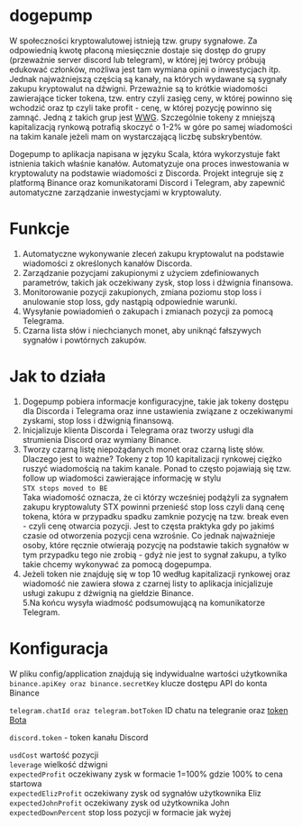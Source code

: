 # dogepump

W społeczności kryptowalutowej istnieją tzw. grupy sygnałowe. Za odpowiednią kwotę płaconą miesięcznie dostaje się dostęp do grupy (przeważnie server discord lub telegram), w której jej twórcy próbują edukować członków, możliwa jest tam wymiana opinii o inwestycjach itp. Jednak najważniejszą częścią są kanały, na których wydawane są sygnały zakupu kryptowalut na dźwigni. Przeważnie są to krótkie wiadomości zawierające ticker tokena, tzw. entry czyli zasięg ceny, w której powinno się wchodzić oraz tp czyli take profit - cenę, w której pozycję powinno się zamnąć. Jedną z takich grup jest [WWG](https://twitter.com/WalshWealthWWG). Szczególnie tokeny z mniejszą kapitalizacją rynkową potrafią skoczyć o 1-2% w góre po samej wiadomości na takim kanale jeżeli mam on wystarczającą liczbę subskrybentów.

Dogepump to aplikacja napisana w języku Scala, która wykorzystuje fakt istnienia takich właśnie kanałów. Automatyzuje ona proces inwestowania w kryptowaluty na podstawie wiadomości z Discorda. Projekt integruje się z platformą Binance oraz komunikatorami Discord i Telegram, aby zapewnić automatyczne zarządzanie inwestycjami w kryptowaluty.

# Funkcje

1. Automatyczne wykonywanie zleceń zakupu kryptowalut na podstawie wiadomości z określonych kanałów Discorda. <br>
2. Zarządzanie pozycjami zakupionymi z użyciem zdefiniowanych parametrów, takich jak oczekiwany zysk, stop loss i dźwignia finansowa. <br>
3. Monitorowanie pozycji zakupionych, zmiana poziomu stop loss i anulowanie stop loss, gdy nastąpią odpowiednie warunki. <br>
4. Wysyłanie powiadomień o zakupach i zmianach pozycji za pomocą Telegrama. <br>
5. Czarna lista słów i niechcianych monet, aby uniknąć fałszywych sygnałów i powtórnych zakupów. <br>

# Jak to działa
1. Dogepump pobiera informacje konfiguracyjne, takie jak tokeny dostępu dla Discorda i Telegrama oraz inne ustawienia związane z oczekiwanymi zyskami, stop loss i dźwignią finansową.
2. Inicjalizuje klienta Discorda i Telegrama oraz tworzy usługi dla strumienia Discord oraz wymiany Binance.
3. Tworzy czarną listę niepożądanych monet oraz czarną listę słów. Dlaczego jest to ważne? Tokeny z top 10 kapitalizacji rynkowej ciężko ruszyć wiadomością na takim kanale. Ponad to często pojawiają się tzw. follow up wiadomości zawierające informację w stylu <br>
`STX stops moved to BE`<br>
Taka wiadomość oznacza, że ci którzy wcześniej podążyli za sygnałem zakupu kryptowaluty STX powinni przenieść stop loss czyli daną cenę tokena, która w przypadku spadku zamknie pozycję na tzw. break even - czyli cenę otwarcia pozycji. Jest to częsta praktyka gdy po jakimś czasie od otworzenia pozycji cena wzrośnie. Co jednak najważnieje osoby, które ręcznie otwierają pozycję na podstawie takich sygnałów w tym przypadku tego nie zrobią - gdyż nie jest to sygnał zakupu, a tylko takie chcemy wykonywać za pomocą dogepumpa. 
4. Jeżeli token nie znajduję się w top 10 według kapitalizacji rynkowej oraz wiadomość nie zawiera słowa z czarnej listy to aplikacja inicjalizuje usługi zakupu z dźwignią na giełdzie Binance. <br>
5.Na końcu wysyła wiadmość podsumowującą na komunikatorze Telegram.

# Konfiguracja

W pliku config/application znajdują się indywidualne wartości użytkownika
`binance.apiKey oraz binance.secretKey` klucze dostępu API do konta Binance <br>

`telegram.chatId oraz telegram.botToken` ID chatu na telegranie oraz [token Bota](https://medium.com/geekculture/generate-telegram-token-for-bot-api-d26faf9bf064) <br>

`discord.token` - token kanału Discord <br>

`usdCost` wartość pozycji <br>
`leverage` wielkość dźwigni <br>
`expectedProfit` oczekiwany zysk w formacie 1=100% gdzie 100% to cena startowa <br>
`expectedElizProfit` oczekiwany zysk od sygnałów użytkownika Eliz <br>
`expectedJohnProfit` oczekiwany zysk od użytkownika John <br>
`expectedDownPercent` stop loss pozycji w formacie jak wyżej <br>

